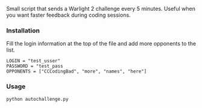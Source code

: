 Small script that sends a Warlight 2 challenge every 5 minutes. Useful when you want faster feedback during coding sessions.

### Installation
Fill the login information at the top of the file and add more opponents to the list.
    
    LOGIN = "test_usser"
    PASSWORD = "test_pass
    OPPONENTS = ["CCCodingBad", "more", "names", "here"]

### Usage
    python autochallenge.py
